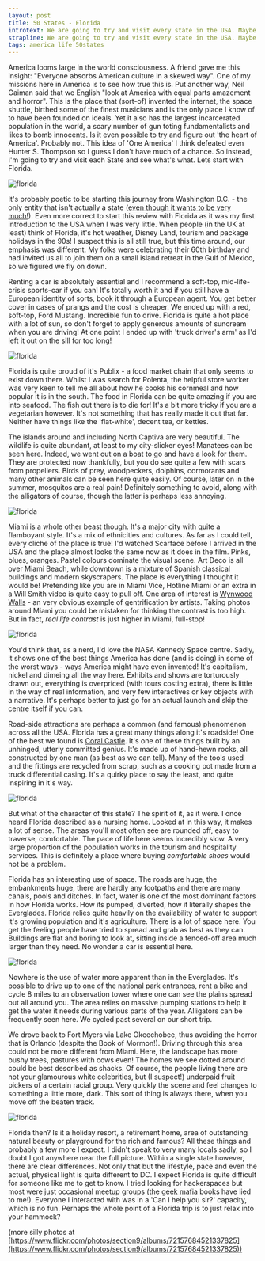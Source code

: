 ```yaml
---
layout: post
title: 50 States - Florida 
introtext: We are going to try and visit every state in the USA. Maybe learn something about this place on the way. Let's start with Florida.
strapline: We are going to try and visit every state in the USA. Maybe learn something about this place on the way. Let's start with Florida.
tags: america life 50states
---
```


America looms large in the world consciousness. A friend gave me this insight: "Everyone absorbs American culture in a skewed way". One of my missions here in America is to see how true this is. Put another way, Neil Gaiman said that we English "look at America with equal parts amazement and horror". This is the place that (sort-of) invented the internet, the space shuttle, birthed some of the finest musicians and is the only place I know of to have been founded on ideals. Yet it also has the largest incarcerated population in the world, a scary number of gun toting fundamentalists and likes to bomb innocents. Is it even possible to try and figure out 'the heart of America'. Probably not. This idea of 'One America' I think defeated even Hunter S. Thompson so I guess I don't have much of a chance. So instead, I'm going to try and visit each State and see what's what. Lets start with Florida.

![florida](https://c1.staticflickr.com/5/4220/34181330744_5b5355625c.jpg)

It's probably poetic to be starting this journey from Washington D.C. - the only entity that isn't actually a state ([even though it wants to be very much!](http://statehood.dc.gov/)). Even more correct to start this review with Florida as it was my first introduction to the USA when I was very little. When people (in the UK at least) think of Florida, it's hot weather, Disney Land, tourism and package holidays in the 90s! I suspect this is all still true, but this time around, our emphasis was different. My folks were celebrating their 60th birthday and had invited us all to join them on a small island retreat in the Gulf of Mexico, so we figured we fly on down. 

Renting a car is absolutely essential and I recommend a soft-top, mid-life-crisis sports-car if you can! It's totally worth it and if you still have a European identity of sorts, book it through a European agent. You get better cover in cases of prangs and the cost is cheaper. We ended up with a red, soft-top, Ford Mustang. Incredible fun to drive. Florida is quite a hot place with a lot of sun, so don't forget to apply generous amounts of suncream when you are driving! At one point I ended up with 'truck driver's arm' as I'd left it out on the sill for too long! 

![florida](https://c1.staticflickr.com/5/4219/35024903995_fe67778015.jpg)

Florida is quite proud of it's Publix - a food market chain that only seems to exist down there. Whilst I was search for Polenta, the helpful store worker was very keen to tell me all about how he cooks his cornmeal and how popular it is in the south. The food in Florida can be quite amazing if you are into seafood. The fish out there is to die for! It's a bit more tricky if you are a vegetarian however. It's not something that has really made it out that far. Neither have things like the 'flat-white', decent tea, or kettles.

The islands around and including North Captiva are very beautiful. The wildlife is quite abundant, at least to my city-slicker eyes! Manatees can be seen here. Indeed, we went out on a boat to go and have a look for them. They are protected now thankfully, but you do see quite a few with scars from propellers. Birds of prey, woodpeckers, dolphins, cormorants and many other animals can be seen here quite easily. Of course, later on in the summer, mosquitos are a real pain! Definitely something to avoid, along with the alligators of course, though the latter is perhaps less annoying.

![florida](https://c1.staticflickr.com/5/4195/34984706716_6ca85ffc7d.jpg)

Miami is a whole other beast though. It's a major city with quite a flamboyant style. It's a mix of ethnicities and cultures. As far as I could tell, every cliche of the place is true! I'd watched Scarface before I arrived in the USA and the place almost looks the same now as it does in the film. Pinks, blues, oranges. Pastel colours dominate the visual scene. Art Deco is all over Miami Beach, while downtown is a mixture of Spanish classical buildings and modern skyscrapers. The place is everything I thought it would be! Pretending like you are in Miami Vice, Hotline Miami or an extra in a Will Smith video is quite easy to pull off. One area of interest is [Wynwood Walls](http://www.thewynwoodwalls.com/) - an very obvious example of gentrification by artists. Taking photos around Miami you could be mistaken for thinking the contrast is too high. But in fact, *real life contrast* is just higher in Miami, full-stop!

![florida](https://c1.staticflickr.com/5/4203/34637603080_ac25fbb697.jpg)

You'd think that, as a nerd, I'd love the NASA Kennedy Space centre. Sadly, it shows one of the best things America has done (and is doing) in some of the worst ways - ways America might have even invented! It's capitalism, nickel and dimeing all the way here. Exhibits and shows are torturously drawn out, everything is overpriced (with tours costing extra), there is little in the way of real information, and very few interactives or key objects with a narrative. It's perhaps better to just go for an actual launch and skip the centre itself if you can.

Road-side attractions are perhaps a common (and famous) phenomenon across all the USA. Florida has a great many things along it's roadside! One of the best we found is [Coral Castle](http://www.coralcastle.com/). It's one of these things built by an unhinged, utterly committed genius. It's made up of hand-hewn rocks, all constructed by one man (as best as we can tell). Many of the tools used and the fittings are recycled from scrap, such as a cooking pot made from a truck differential casing. It's a quirky place to say the least, and quite inspiring in it's way.

![florida](https://c1.staticflickr.com/5/4228/34214158363_588e32f73a.jpg)

But what of the character of this state? The spirit of it, as it were. I once heard Florida described as a nursing home. Looked at in this way, it makes a lot of sense. The areas you'll most often see are rounded off, easy to traverse, comfortable. The pace of life here seems incredibly slow. A very large proportion of the population works in the tourism and hospitality services. This is definitely a place where buying *comfortable shoes* would not be a problem.

Florida has an interesting use of space. The roads are huge, the embankments huge, there are hardly any footpaths and there are many canals, pools and ditches. In fact, water is one of the most dominant factors in how Florida works. How its pumped, diverted, how it literally shapes the Everglades. Florida relies quite heavily on the availability of water to support it's growing population and it's agriculture. There is a lot of space here. You get the feeling people have tried to spread and grab as best as they can. Buildings are flat and boring to look at, sitting inside a fenced-off area much larger than they need. No wonder a car is essential here.

![florida](https://c1.staticflickr.com/5/4204/34984515736_a557f94466.jpg)

Nowhere is the use of water more apparent than in the Everglades. It's possible to drive up to one of the national park entrances, rent a bike and cycle 8 miles to an observation tower where one can see the plains spread out all around you. The area relies on massive pumping stations to help it get the water it needs during various parts of the year. Alligators can be frequently seen here. We cycled past several on our short trip.

We drove back to Fort Myers via Lake Okeechobee, thus avoiding the horror that is Orlando (despite the Book of Mormon!). Driving through this area could not be more different from Miami. Here, the landscape has more bushy trees, pastures with cows even! The homes we see dotted around could be best described as shacks. Of course, the people living there are not your glamourous white celebrities, but (I suspect!) underpaid fruit pickers of a certain racial group. Very quickly the scene and feel changes to something a little more, dark. This sort of thing is always there, when you move off the beaten track.

![florida](https://c1.staticflickr.com/5/4272/34892634961_e7765186a9.jpg)

Florida then? Is it a holiday resort, a retirement home, area of outstanding natural beauty or playground for the rich and famous? All these things and probably a few more I expect. I didn't speak to very many locals sadly, so I doubt I got anywhere near the full picture. Within a single state however, there are clear differences. Not only that but the lifestyle, pace and even the actual, physical light is quite different to DC. I expect Florida is quite difficult for someone like me to get to know. I tried looking for hackerspaces but most were just occasional meetup groups (the [geek mafia](https://www.amazon.com/Geek-Mafia-Fiction-Rick-Dakan/dp/1604860065) books have lied to me!). Everyone I interacted with was in a 'Can I help you sir?' capacity, which is no fun. Perhaps the whole point of a Florida trip is to just relax into your hammock?

(more silly photos at [https://www.flickr.com/photos/section9/albums/72157684521337825](https://www.flickr.com/photos/section9/albums/72157684521337825))
